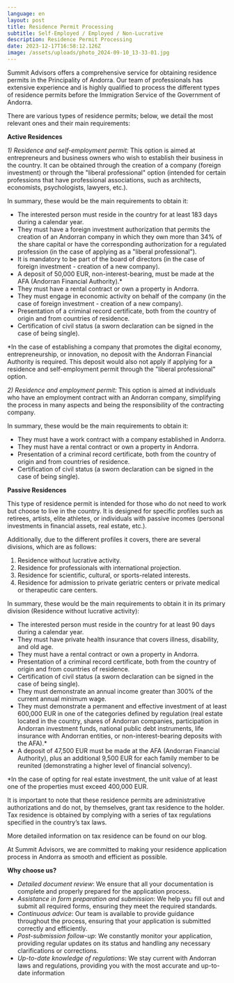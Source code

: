 ```yaml
---
language: en
layout: post
title: Residence Permit Processing
subtitle: Self-Employed / Employed / Non-Lucrative
description: Residence Permit Processing
date: 2023-12-17T16:58:12.126Z
image: /assets/uploads/photo_2024-09-10_13-33-01.jpg
---
```

Summit Advisors offers a comprehensive service for obtaining residence permits in the Principality of Andorra. Our team of professionals has extensive experience and is highly qualified to process the different types of residence permits before the Immigration Service of the Government of Andorra.

There are various types of residence permits; below, we detail the most relevant ones and their main requirements:

**Active Residences**

*1) Residence and self-employment permit:* This option is aimed at entrepreneurs and business owners who wish to establish their business in the country. It can be obtained through the creation of a company (foreign investment) or through the "liberal professional" option (intended for certain professions that have professional associations, such as architects, economists, psychologists, lawyers, etc.).

In summary, these would be the main requirements to obtain it:

* The interested person must reside in the country for at least 183 days during a calendar year.
* They must have a foreign investment authorization that permits the creation of an Andorran company in which they own more than 34% of the share capital or have the corresponding authorization for a regulated profession (in the case of applying as a "liberal professional").
* It is mandatory to be part of the board of directors (in the case of foreign investment - creation of a new company).
* A deposit of 50,000 EUR, non-interest-bearing, must be made at the AFA (Andorran Financial Authority).*
* They must have a rental contract or own a property in Andorra.
* They must engage in economic activity on behalf of the company (in the case of foreign investment - creation of a new company).
* Presentation of a criminal record certificate, both from the country of origin and from countries of residence.
* Certification of civil status (a sworn declaration can be signed in the case of being single).

\*In the case of establishing a company that promotes the digital economy, entrepreneurship, or innovation, no deposit with the Andorran Financial Authority is required. This deposit would also not apply if applying for a residence and self-employment permit through the "liberal professional" option.

*2) Residence and employment permit:* This option is aimed at individuals who have an employment contract with an Andorran company, simplifying the process in many aspects and being the responsibility of the contracting company.

In summary, these would be the main requirements to obtain it:

* They must have a work contract with a company established in Andorra.
* They must have a rental contract or own a property in Andorra.
* Presentation of a criminal record certificate, both from the country of origin and from countries of residence.
* Certification of civil status (a sworn declaration can be signed in the case of being single).

**Passive Residences**

This type of residence permit is intended for those who do not need to work but choose to live in the country. It is designed for specific profiles such as retirees, artists, elite athletes, or individuals with passive incomes (personal investments in financial assets, real estate, etc.).

Additionally, due to the different profiles it covers, there are several divisions, which are as follows:

1. Residence without lucrative activity.
2. Residence for professionals with international projection.
3. Residence for scientific, cultural, or sports-related interests.
4. Residence for admission to private geriatric centers or private medical or therapeutic care centers.

In summary, these would be the main requirements to obtain it in its primary division (Residence without lucrative activity):

* The interested person must reside in the country for at least 90 days during a calendar year.
* They must have private health insurance that covers illness, disability, and old age.
* They must have a rental contract or own a property in Andorra.
* Presentation of a criminal record certificate, both from the country of origin and from countries of residence.
* Certification of civil status (a sworn declaration can be signed in the case of being single).
* They must demonstrate an annual income greater than 300% of the current annual minimum wage.
* They must demonstrate a permanent and effective investment of at least 600,000 EUR in one of the categories defined by regulation (real estate located in the country, shares of Andorran companies, participation in Andorran investment funds, national public debt instruments, life insurance with Andorran entities, or non-interest-bearing deposits with the AFA).*
* A deposit of 47,500 EUR must be made at the AFA (Andorran Financial Authority), plus an additional 9,500 EUR for each family member to be reunited (demonstrating a higher level of financial solvency).

\*In the case of opting for real estate investment, the unit value of at least one of the properties must exceed 400,000 EUR.

It is important to note that these residence permits are administrative authorizations and do not, by themselves, grant tax residence to the holder. Tax residence is obtained by complying with a series of tax regulations specified in the country’s tax laws.

More detailed information on tax residence can be found on our blog.

At Summit Advisors, we are committed to making your residence application process in Andorra as smooth and efficient as possible.

**Why choose us?**

* *Detailed document review*: We ensure that all your documentation is complete and properly prepared for the application process.
* *Assistance in form preparation and submission*: We help you fill out and submit all required forms, ensuring they meet the required standards.
* *Continuous advice*: Our team is available to provide guidance throughout the process, ensuring that your application is submitted correctly and efficiently.
* *Post-submission follow-up*: We constantly monitor your application, providing regular updates on its status and handling any necessary clarifications or corrections.
* *Up-to-date knowledge of regulations*: We stay current with Andorran laws and regulations, providing you with the most accurate and up-to-date information
